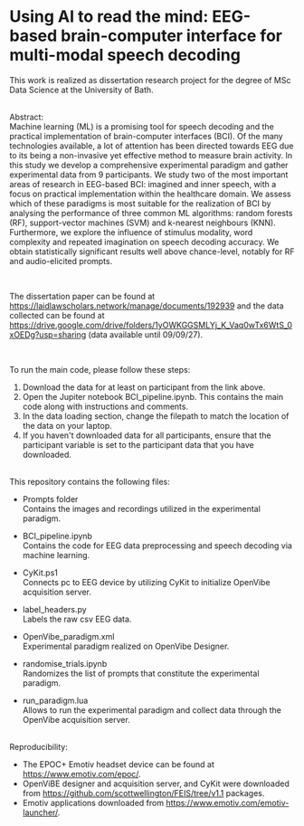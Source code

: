 # Using AI to read the mind: EEG-based brain-computer interface for multi-modal speech decoding

This work is realized as dissertation research project for the degree of MSc Data Science at the University of Bath. 
 <br>
  <br>
  

Abstract:
 <br>
Machine learning (ML) is a promising tool for speech decoding and the practical implementation of brain-computer interfaces (BCI). Of the many technologies available, a lot of attention has been directed towards EEG due to its being a non-invasive yet effective method to measure brain activity. In this study we develop a comprehensive experimental paradigm and gather experimental data from 9 participants. We study two of the most important areas of research in EEG-based BCI: imagined and inner speech, with a focus on practical implementation within the healthcare domain. We assess which of these paradigms is most suitable for the realization of BCI by analysing the performance of three common ML algorithms: random forests (RF), support-vector machines (SVM) and k-nearest neighbours (KNN). Furthermore, we explore the influence of stimulus modality, word complexity and repeated imagination on speech decoding accuracy. We obtain statistically significant results well above chance-level, notably for RF and audio-elicited prompts.
 <br>


 <br>
  
The dissertation paper can be found at https://laidlawscholars.network/manage/documents/192939 and the data collected can be found at https://drive.google.com/drive/folders/1yOWKGGSMLYj_K_Vaq0wTx6WtS_0xOEDg?usp=sharing (data available until 09/09/27).

 <br>


To run the main code, please follow these steps:

1. Download the data for at least on participant from the link above.
2. Open the Jupiter notebook BCI_pipeline.ipynb. This contains the main code along with instructions and comments.
3. In the data loading section, change the filepath to match the location of the data on your laptop.
4. If you haven't downloaded data for all participants, ensure that the participant variable is set to the participant data that you have downloaded.

 <br>
This repository contains the following files:

- Prompts folder <br>
Contains the images and recordings utilized in the experimental paradigm.

- BCI_pipeline.ipynb  <br>
Contains the code for EEG data preprocessing and speech decoding via machine learning.

- CyKit.ps1 <br>
Connects pc to EEG device by utilizing CyKit to initialize OpenVibe acquisition server.

- label_headers.py <br>
Labels the raw csv EEG data.

- OpenVibe_paradigm.xml <br>
Experimental paradigm realized on OpenVibe Designer.

- randomise_trials.ipynb <br>
Randomizes the list of prompts that constitute the experimental paradigm.

- run_paradigm.lua <br>
Allows to run the experimental paradigm and collect data through the OpenVibe acquisition server.

 <br>
 Reproducibility:
 
- The EPOC+ Emotiv headset device can be found at https://www.emotiv.com/epoc/.
- OpenViBE designer and acquisition server, and CyKit were downloaded from https://github.com/scottwellington/FEIS/tree/v1.1 packages.
- Emotiv applications downloaded from https://www.emotiv.com/emotiv-launcher/.
